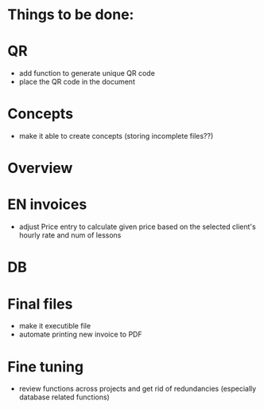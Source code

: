 # Things to be done:

# QR
- add function to generate unique QR code
- place the QR code in the document

# Concepts
- make it able to create concepts (storing incomplete files??)

# Overview

# EN invoices
- adjust Price entry to calculate given price based on the selected client's hourly rate and num of lessons

# DB


# Final files
- make it executible file
- automate printing new invoice to PDF

# Fine tuning
- review functions across projects and get rid of redundancies (especially database related functions)

